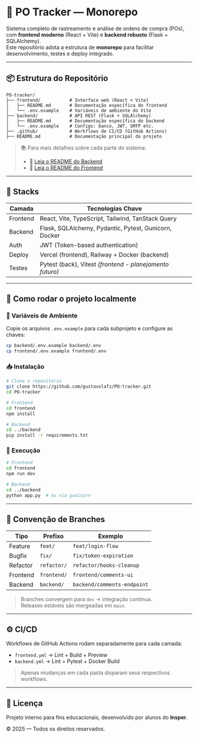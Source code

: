 # 🧭 PO Tracker — Monorepo 

Sistema completo de rastreamento e análise de ordens de compra (POs), com **frontend moderno** (React + Vite) e **backend robusto** (Flask + SQLAlchemy).  
Este repositório adota a estrutura de **monorepo** para facilitar desenvolvimento, testes e deploy integrado.

---

## 📦 Estrutura do Repositório

```
PO-tracker/
├── frontend/           # Interface web (React + Vite)
│   ├── README.md       # Documentação específica do frontend
│   └── .env.example    # Variáveis de ambiente do Vite
├── backend/            # API REST (Flask + SQLAlchemy)
│   ├── README.md       # Documentação específica do backend
│   └── .env.example    # Configs: banco, JWT, SMTP etc.
├── .github/            # Workflows de CI/CD (GitHub Actions)
├── README.md           # Documentação principal do projeto
```

> 📚 Para mais detalhes sobre cada parte do sistema:
> - 🔗 [Leia o README do Backend](./backend/README.md)
> - 🔗 [Leia o README do Frontend](./frontend/README.md)

---

## 🚀 Stacks

| Camada       | Tecnologias Chave                                       |
|--------------|----------------------------------------------------------|
| Frontend     | React, Vite, TypeScript, Tailwind, TanStack Query       |
| Backend      | Flask, SQLAlchemy, Pydantic, Pytest, Gunicorn, Docker   |
| Auth         | JWT (Token-based authentication)                        |
| Deploy       | Vercel (frontend), Railway + Docker (backend)           |
| Testes       | Pytest (back), Vitest *(frontend - planejamento futuro)*|

---

## 🧪 Como rodar o projeto localmente

### 🔐 Variáveis de Ambiente

Copie os arquivos `.env.example` para cada subprojeto e configure as chaves:

```bash
cp backend/.env.example backend/.env
cp frontend/.env.example frontend/.env
```

### 📥 Instalação

```bash
# Clone o repositório
git clone https://github.com/gustavolafz/PO-tracker.git
cd PO-tracker

# Frontend
cd frontend
npm install

# Backend
cd ../backend
pip install -r requirements.txt
```

### 🚀 Execução

```bash
# Frontend
cd frontend
npm run dev

# Backend
cd ../backend
python app.py  # ou via gunicorn
```

---

## 🧱 Convenção de Branches

| Tipo         | Prefixo            | Exemplo                          |
|--------------|--------------------|----------------------------------|
| Feature      | `feat/`            | `feat/login-flow`                |
| Bugfix       | `fix/`             | `fix/token-expiration`           |
| Refactor     | `refactor/`        | `refactor/hooks-cleanup`         |
| Frontend     | `frontend/`        | `frontend/comments-ui`           |
| Backend      | `backend/`         | `backend/comments-endpoint`      |

> Branches convergem para `dev` → integração contínua.  
> Releases estáveis são mergeadas em `main`.

---

## ⚙️ CI/CD

Workflows de GitHub Actions rodam separadamente para cada camada:

- `frontend.yml` → Lint + Build + Preview
- `backend.yml` → Lint + Pytest + Docker Build

> Apenas mudanças em cada pasta disparam seus respectivos workflows.

---

## 📄 Licença

Projeto interno para fins educacionais, desenvolvido por alunos do **Insper**.

© 2025 — Todos os direitos reservados.